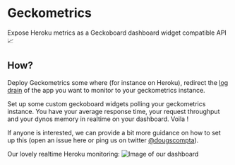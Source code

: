 # Geckometrics
Expose Heroku metrics as a Geckoboard dashboard widget compatible API :chart_with_upwards_trend:

## How?
Deploy Geckometrics some where (for instance on Heroku), redirect the [log drain](https://devcenter.heroku.com/articles/log-drains) of the app you want to monitor to your geckometrics instance.

Set up some custom geckoboard widgets polling your geckometrics instance. You have your average response time, your request throughput and your dynos memory in realtime on your dashboard. Voila !

If anyone is interested, we can provide a bit more guidance on how to set up this (open an issue here or ping us on twitter [@dougscompta](https://twitter.com/dougscompta)).

Our lovely realtime Heroku monitoring:
![Image of our dashboard](http://i.imgur.com/dIrzMWZ.png)

